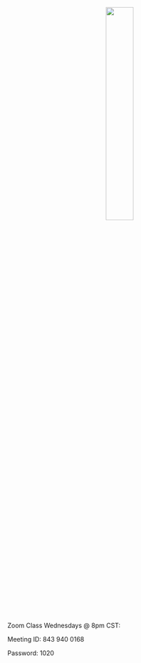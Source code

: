 <p align="center">
  <img src="https://raw.githubusercontent.com/jkimOTD/jkimOTD.github.io/master/assets/images/weekly%20schedule.png" style="width: 35%;">
</p>

Zoom Class Wednesdays @ 8pm CST:

Meeting ID: 843 940 0168

Password: 1020

